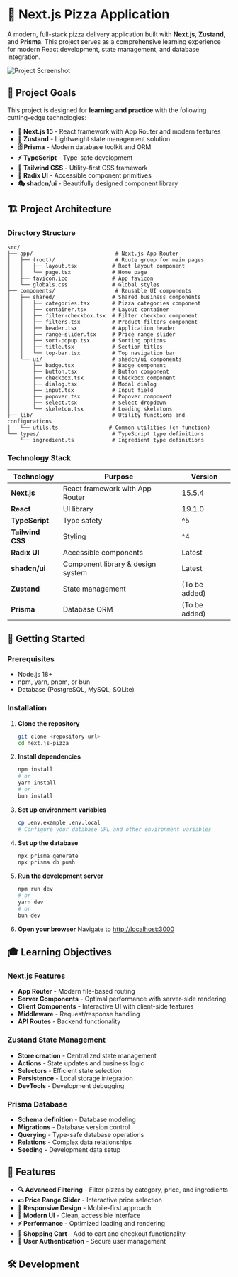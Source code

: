 # 🍕 Next.js Pizza Application

A modern, full-stack pizza delivery application built with **Next.js**, **Zustand**, and **Prisma**. This project serves as a comprehensive learning experience for modern React development, state management, and database integration.

![Project Screenshot](https://res.cloudinary.com/dislqyhio/image/upload/v1760888177/Screenshot_2025-10-19_173108_kh3uxj.png)

## 🎯 Project Goals

This project is designed for **learning and practice** with the following cutting-edge technologies:

- **🎨 Next.js 15** - React framework with App Router and modern features
- **🐻 Zustand** - Lightweight state management solution
- **🗄️ Prisma** - Modern database toolkit and ORM
- **⚡ TypeScript** - Type-safe development
- **🎨 Tailwind CSS** - Utility-first CSS framework
- **🧩 Radix UI** - Accessible component primitives
- **🎭 shadcn/ui** - Beautifully designed component library

## 🏗️ Project Architecture

### Directory Structure

```
src/
├── app/                          # Next.js App Router
│   ├── (root)/                   # Route group for main pages
│   │   ├── layout.tsx           # Root layout component
│   │   └── page.tsx             # Home page
│   ├── favicon.ico              # App favicon
│   └── globals.css              # Global styles
├── components/                   # Reusable UI components
│   ├── shared/                  # Shared business components
│   │   ├── categories.tsx       # Pizza categories component
│   │   ├── container.tsx        # Layout container
│   │   ├── filter-checkbox.tsx  # Filter checkbox component
│   │   ├── filters.tsx          # Product filters component
│   │   ├── header.tsx           # Application header
│   │   ├── range-slider.tsx     # Price range slider
│   │   ├── sort-popup.tsx       # Sorting options
│   │   ├── title.tsx            # Section titles
│   │   └── top-bar.tsx          # Top navigation bar
│   └── ui/                      # shadcn/ui components
│       ├── badge.tsx            # Badge component
│       ├── button.tsx           # Button component
│       ├── checkbox.tsx         # Checkbox component
│       ├── dialog.tsx           # Modal dialog
│       ├── input.tsx            # Input field
│       ├── popover.tsx          # Popover component
│       ├── select.tsx           # Select dropdown
│       └── skeleton.tsx         # Loading skeletons
├── lib/                         # Utility functions and configurations
│   └── utils.ts                # Common utilities (cn function)
└── types/                       # TypeScript type definitions
    └── ingredient.ts            # Ingredient type definitions
```

### Technology Stack

| Technology | Purpose | Version |
|------------|---------|---------|
| **Next.js** | React framework with App Router | 15.5.4 |
| **React** | UI library | 19.1.0 |
| **TypeScript** | Type safety | ^5 |
| **Tailwind CSS** | Styling | ^4 |
| **Radix UI** | Accessible components | Latest |
| **shadcn/ui** | Component library & design system | Latest |
| **Zustand** | State management | (To be added) |
| **Prisma** | Database ORM | (To be added) |

## 🚀 Getting Started

### Prerequisites

- Node.js 18+ 
- npm, yarn, pnpm, or bun
- Database (PostgreSQL, MySQL, SQLite)

### Installation

1. **Clone the repository**
   ```bash
   git clone <repository-url>
   cd next.js-pizza
   ```

2. **Install dependencies**
   ```bash
   npm install
   # or
   yarn install
   # or
   bun install
   ```

3. **Set up environment variables**
   ```bash
   cp .env.example .env.local
   # Configure your database URL and other environment variables
   ```

4. **Set up the database**
   ```bash
   npx prisma generate
   npx prisma db push
   ```

5. **Run the development server**
   ```bash
   npm run dev
   # or
   yarn dev
   # or
   bun dev
   ```

6. **Open your browser**
   Navigate to [http://localhost:3000](http://localhost:3000)

## 🎓 Learning Objectives

### Next.js Features
- **App Router** - Modern file-based routing
- **Server Components** - Optimal performance with server-side rendering
- **Client Components** - Interactive UI with client-side features
- **Middleware** - Request/response handling
- **API Routes** - Backend functionality

### Zustand State Management
- **Store creation** - Centralized state management
- **Actions** - State updates and business logic
- **Selectors** - Efficient state selection
- **Persistence** - Local storage integration
- **DevTools** - Development debugging

### Prisma Database
- **Schema definition** - Database modeling
- **Migrations** - Database version control
- **Querying** - Type-safe database operations
- **Relations** - Complex data relationships
- **Seeding** - Development data setup

## 🍕 Features

- **🔍 Advanced Filtering** - Filter pizzas by category, price, and ingredients
- **💵 Price Range Slider** - Interactive price selection
- **📱 Responsive Design** - Mobile-first approach
- **🎨 Modern UI** - Clean, accessible interface
- **⚡ Performance** - Optimized loading and rendering
- **🛒 Shopping Cart** - Add to cart and checkout functionality
- **🔐 User Authentication** - Secure user management

## 🛠️ Development


